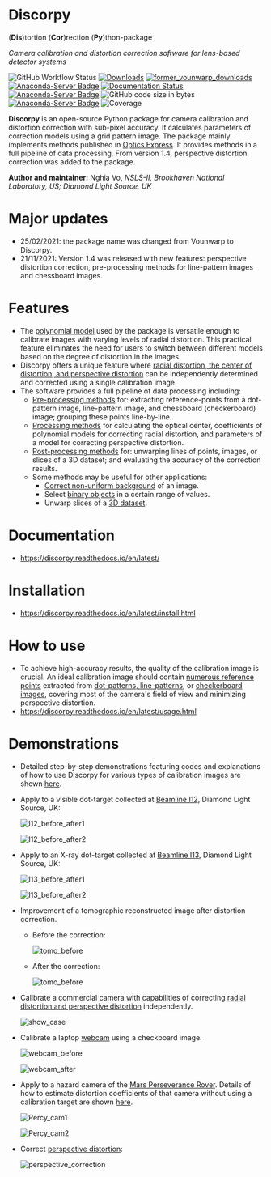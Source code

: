 # Discorpy
(**Dis**)tortion (**Cor**)rection (**Py**)thon-package

*Camera calibration and distortion correction software for lens-based detector systems*

![GitHub Workflow Status](https://img.shields.io/github/actions/workflow/status/DiamondLightSource/discorpy/discorpy_ga.yml) 
[![Downloads](https://static.pepy.tech/personalized-badge/discorpy?period=total&units=international_system&left_color=grey&right_color=blue&left_text=Pypi-downloads)](https://pepy.tech/project/discorpy) 
[![former_vounwarp_downloads](https://anaconda.org/conda-forge/vounwarp/badges/downloads.svg)](https://anaconda.org/conda-forge/vounwarp) 
[![Anaconda-Server Badge](https://anaconda.org/conda-forge/discorpy/badges/downloads.svg)](https://anaconda.org/conda-forge/discorpy) 
[![Documentation Status](https://readthedocs.org/projects/discorpy/badge/?version=latest)](https://discorpy.readthedocs.io/en/latest/?badge=latest) 
[![Anaconda-Server Badge](https://anaconda.org/conda-forge/discorpy/badges/platforms.svg)](https://anaconda.org/conda-forge/discorpy) 
![GitHub code size in bytes](https://img.shields.io/github/languages/code-size/DiamondLightSource/discorpy) 
[![Anaconda-Server Badge](https://anaconda.org/conda-forge/discorpy/badges/license.svg)](https://anaconda.org/conda-forge/discorpy)
![Coverage](https://github.com/DiamondLightSource/discorpy/raw/master/docs/coverage_report/coverage.svg)


**Discorpy** is an open-source Python package for camera calibration and distortion 
correction with sub-pixel accuracy. It calculates parameters of correction models 
using a grid pattern image. The package mainly implements methods published in 
[Optics Express](https://doi.org/10.1364/OE.23.032859). It provides methods in 
a full pipeline of data processing. From version 1.4, perspective distortion 
correction was added to the package.

**Author and maintainer:** Nghia Vo, *NSLS-II, Brookhaven National Laboratory, US; Diamond Light Source, UK*

Major updates
=============
- 25/02/2021: the package name was changed from Vounwarp to Discorpy.
- 21/11/2021: Version 1.4 was released with new features: perspective distortion 
correction, pre-processing methods for line-pattern images and chessboard images. 

Features
========
- The [polynomial model](https://discorpy.readthedocs.io/en/latest/tutorials/methods.html#calculating-coefficients-of-a-polynomial-model-for-radial-distortion-correction) 
  used by the package is versatile enough to calibrate images with varying levels of 
  radial distortion. This practical feature eliminates the need for users to switch 
  between different models based on the degree of distortion in the images.
- Discorpy offers a unique feature where [radial distortion, the center of distortion, and perspective distortion](https://discorpy.readthedocs.io/en/latest/tutorials/methods.html)
  can be independently determined and corrected using a single calibration image.
- The software provides a full pipeline of data processing including:
  + [Pre-processing methods](https://discorpy.readthedocs.io/en/latest/api.html#pre-processing) 
    for: extracting reference-points from a dot-pattern image, line-pattern image, 
    and chessboard (checkerboard) image; grouping these points line-by-line.
  + [Processing methods](https://discorpy.readthedocs.io/en/latest/api.html#processing) for calculating 
    the optical center, coefficients of polynomial models for correcting radial distortion, and parameters 
    of a model for correcting perspective distortion.
  + [Post-processing methods](https://discorpy.readthedocs.io/en/latest/api.html#post-processing) for: 
    unwarping lines of points, images, or slices of a 3D dataset; and evaluating the accuracy of the correction results.
  + Some methods may be useful for other applications:
    * [Correct non-uniform background](https://discorpy.readthedocs.io/en/latest/api/discorpy.prep.preprocessing.html#discorpy.prep.preprocessing.normalization_fft) of an image.
    * Select [binary objects](https://discorpy.readthedocs.io/en/latest/api/discorpy.prep.preprocessing.html#discorpy.prep.preprocessing.select_dots_based_distance) in a certain range of values.
    * Unwarp slices of a [3D dataset](https://discorpy.readthedocs.io/en/latest/api/discorpy.post.postprocessing.html#discorpy.post.postprocessing.unwarp_slice_backward).

Documentation
=============

- https://discorpy.readthedocs.io/en/latest/

Installation
============

- https://discorpy.readthedocs.io/en/latest/install.html

How to use
==========

- To achieve high-accuracy results, the quality of the calibration image is crucial. 
  An ideal calibration image should contain [numerous reference points](https://discorpy.readthedocs.io/en/latest/tutorials/methods.html#extracting-reference-points-from-a-calibration-image) 
  extracted from [dot-patterns, line-patterns](https://github.com/DiamondLightSource/discorpy/tree/master/data), 
  or [checkerboard images](https://github.com/DiamondLightSource/discorpy/tree/master/data/laptop_camera), covering most of 
  the camera's field of view and minimizing perspective distortion.
- https://discorpy.readthedocs.io/en/latest/usage.html

Demonstrations
==============

- Detailed step-by-step demonstrations featuring codes and explanations of how to use Discorpy for various types of calibration images
  are shown [here](https://discorpy.readthedocs.io/en/latest/usage.html#demonstrations). 

- Apply to a visible dot-target collected at [Beamline I12](https://www.diamond.ac.uk/Instruments/Imaging-and-Microscopy/I12/Detectors-at-I12.html),
  Diamond Light Source, UK:

    ![I12_before_after1](https://github.com/DiamondLightSource/discorpy/raw/master/data/demo/i12_data_1.jpg)

    ![I12_before_after2](https://github.com/DiamondLightSource/discorpy/raw/master/data/demo/i12_data_2.jpg)

- Apply to an X-ray dot-target collected at [Beamline I13](https://www.diamond.ac.uk/Instruments/Imaging-and-Microscopy/I13/Diamond-Manchester_Imaging_Branchline/Facilities_and_equipment_Imaging.html),
  Diamond Light Source, UK:

    ![I13_before_after1](https://github.com/DiamondLightSource/discorpy/raw/master/data/demo/i13_data_1.jpg)

    ![I13_before_after2](https://github.com/DiamondLightSource/discorpy/raw/master/data/demo/i13_data_2.jpg)

- Improvement of a tomographic reconstructed image after distortion correction.
  + Before the correction:
    
    ![tomo_before](https://github.com/DiamondLightSource/discorpy/raw/master/data/demo/recon_before.jpg)
    
  + After the correction:
    
    ![tomo_before](https://github.com/DiamondLightSource/discorpy/raw/master/data/demo/recon_after.jpg)

- Calibrate a commercial camera with capabilities of correcting [radial distortion and perspective distortion](https://discorpy.readthedocs.io/en/latest/usage/demo_05.html)
  independently.

  ![show_case](https://github.com/DiamondLightSource/discorpy/raw/master/data/demo/showcase.png)

- Calibrate a laptop [webcam](https://discorpy.readthedocs.io/en/latest/usage/demo_06.html) using a checkboard image.
  
  ![webcam_before](https://github.com/DiamondLightSource/discorpy/raw/master/data/demo/checkboard_before.jpg)

  ![webcam_after](https://github.com/DiamondLightSource/discorpy/raw/master/data/demo/checkboard_after.jpg)

- Apply to a hazard camera of the [Mars Perseverance Rover](https://mars.nasa.gov/mars2020/multimedia/raw-images/).
  Details of how to estimate distortion coefficients of that camera without using
  a calibration target are shown [here](https://discorpy.readthedocs.io/en/latest/usage/demo_08.html).  

    ![Percy_cam1](https://github.com/DiamondLightSource/discorpy/raw/master/data/demo/Percy_cam1.jpg)

    ![Percy_cam2](https://github.com/DiamondLightSource/discorpy/raw/master/data/demo/Percy_cam2.jpg)

- Correct [perspective distortion](https://discorpy.readthedocs.io/en/latest/usage/demo_07.html):

    ![perspective_correction](https://github.com/DiamondLightSource/discorpy/raw/master/data/demo/perspective_correction_demo.jpg)
